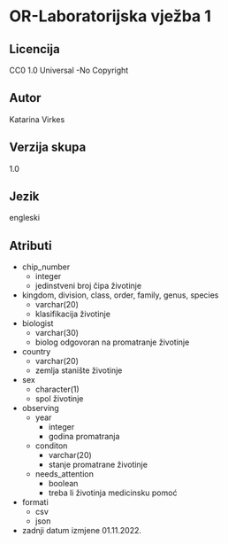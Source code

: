 # OR-Laboratorijska vježba 1

## Licencija
CC0 1.0 Universal -No Copyright
## Autor
Katarina Virkes
## Verzija skupa
1.0
## Jezik
engleski
## Atributi
- chip_number
    - integer
    - jedinstveni broj čipa životinje
- kingdom, division, class, order, family, genus, species
    - varchar(20) 
    - klasifikacija životinje
- biologist
    - varchar(30)
    - biolog odgovoran na promatranje životinje
- country
    - varchar(20)
    - zemlja stanište životinje
- sex
    - character(1)
    - spol životinje
- observing
    - year
        - integer
        - godina promatranja
    - conditon
        - varchar(20)
        - stanje promatrane životinje
    - needs_attention
        - boolean
        - treba li životinja medicinsku pomoć
- formati
    - csv
    - json
- zadnji datum izmjene 01.11.2022.